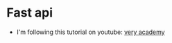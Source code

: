 # Fast api

- I'm following this tutorial on youtube: [very academy](https://www.youtube.com/watch?v=NH4VZaP3_9s)
